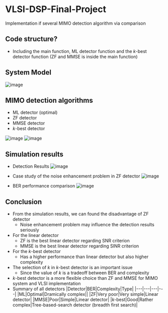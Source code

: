 # VLSI-DSP-Final-Project
Implementation if several MIMO detection algorithm via comparison
## Code structure?
* Including the main function, ML detector function and the $k$-best detector function (ZF and MMSE is inside the main function)

## System Model
![image](https://user-images.githubusercontent.com/114923630/221602194-c23a011b-2a40-4aa9-b2f6-0d81e350914c.png)
## MIMO detection algorithms
* ML detector (optimal)
* ZF detector
* MMSE detector
* $k$-best detector

![image](https://user-images.githubusercontent.com/114923630/221602916-accbf8d7-e343-4a9f-8fcb-75846e685896.png)
![image](https://user-images.githubusercontent.com/114923630/221602988-df319fcd-5372-43bd-b2fa-01583a661921.png)
## Simulation results
* Detection Results
![image](https://user-images.githubusercontent.com/114923630/221603920-f1050fdf-1006-466d-98f3-7b2ebf042d0e.png)

* Case study of the noise enhancement problem in ZF detector
![image](https://user-images.githubusercontent.com/114923630/221603943-72cd43fe-fdf2-4244-bec4-15bb0fed44f5.png)

* BER performance comparison
![image](https://user-images.githubusercontent.com/114923630/221604074-7d29bd5d-962a-41eb-81c9-8ae99ccd0d47.png)

## Conclusion
* From the simulation results, we can found the disadvantage of ZF detector
  * Noise enhancement problem may influence the detection results seriously
* For the linear detector
  * ZF is the best linear detector regarding SNR criterion
  * MMSE is the best linear detector regarding SINR criterion
* For the $k$-best detector
  * Has a higher performance than linear detector but also higher complexity
* The selection of $k$ in $k$-best detector is an important issue
  * Since the value of $k$ is a tradeoff between BER and complexity
* $k$-best detector is a more flexible choice than ZF and MMSE for MIMO system and VLSI implementation
* Summary of all detectors
  |Detector|BER|Complexity|Type|
  |---|---|---|---|
  |ML|Optimal|Dramically complex||
  |ZF|Very poor|Very simple|Linear detector|
  |MMSE|Poor|Simple|Linear detector|
  |$k$-best|Good|Rather complex|Tree-based-search detector (breadth first search)|




